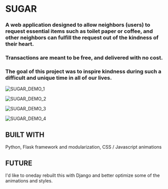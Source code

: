 # SUGAR
### A web application designed to allow neighbors (users) to request essential items such as toilet paper or coffee, and other neighbors can fulfill the request out of the kindness of their heart. 
### Transactions are meant to be free, and delivered with no cost. 
### The goal of this project was to inspire kindness during such a difficult and unique time in all of our lives. 

![SUGAR_DEMO_1](https://lh3.googleusercontent.com/rbQfcg4bXR06bcUwDVHOjeFX4F9qKc00usm0GPtweAn_ARMksXy3KDVukCNmOuVVhQAaLTSJPml5xofjKv0Ey3S3K4MzaxEhT59cct8cd047_L4Ev1wZ-FTrgQYnkqwqK6G1X3OAOOfMN1qzCQXc9xzVjDbUJanRdCKugqB7v8i0GUi7Lghku4USHKvtBSTvkEhHCQKf1_CteKkNH9LUKt3NAO1XmqcRQ1P_gWCfpNYVUWSzB6mkpPQQwB8kzhJrnSbJQcZ6GXzBab-MRbqutu2RN-Z68xQwYLXSHuaP-zSeyfTuxWhnzgesJjjZzgorozwxYDzro3UmT2GwSo6h885DOVXL8DbaxBd5ydv9xHa3Cyk-_j65QTqrkNZqZy44SXQ7RExB_II8191d8lU_1t5Ek793Q1MJ9SIz0Do0xwVey7_BzXf9l3JcLb-XoWNqPGN6UCsRMtDIeMaE2DuvY9NYy2hrQi0mswcVkh4a_-Jzgub106z17ImqJVbizub0BVGvg6KwDhWMOQgfNkulPae-Ga9GsGjmLKsbvMxOBj9ehVCEqbF9jtEJtApb_8SX1OTqKSq5f6XCB52P589i57KhvpySn8VH2_W-FNafYG11RqPYTKTs1TRyCSUaBKQ1rUhA5FZXWKey_bowyABJtBSzdQnbf8NlmVf-EqErsrWchQKhCbDWY4jnvDK7fw=w500-h313-no)

![SUGAR_DEMO_2](https://lh3.googleusercontent.com/JkBm_KewxRbpBJIova7q2XrpBAsSkIs6ctkwp_NEmMd-q0jxM5ZXeMtTSHHtc46vrYnT3KjKwgPbwHtFZPdPyXP66poYe0LneZdPQYn17zR4F-wHr7oG5bT4ob3fFp4PPGccTOhHMuIMApAjj8PrkQ4_KHpWDYdV9yvhcdOW9ARP718862hC2xajMrjsdk9n-8bOURi1M28W5pfzf-p_JiXYt7LEy0QmNmvqCSlUus7f3_gnbryhWfIFY9fzA3tYpvoQflSfBQ4m3F3ky6fZQvzZUIzjzc8BVSCK7yOW6WpvQHajPAkicZTkz52hwH2kl7V9Ut12piH80DNHyq7otQhlLA5YpPEQiczWM90Ld6Cv7aG6GR8XjDL8PiHY3lL5wXUsVpUXibMGE2I1BpDDG6Hvl1QUnbEQ4xITqNhkTlg6K8lH3qMwAkoKzPZGFPnR9-xCgK_SCGzgmyclTftGUZTsO0Qv1MfpzpN5CaU_5K9HACd0_2wsF--32m6Rrm3R1vu0tjs-WcltH5IHrPxAyLDsjGdFBnnbF-2dmoBSjRqILq_r3ECBUOmbOuagyUNOCet9wS8GbTj_Q3VY9nTKcr3Imp2jWpEjo-HcZZ5ICG1sxBtF7_NMGrcVbYpHqSXPiaEhFnqqxbl4U3Y7GagwlexKeW7JhS8A__tvqQHgyni6qasl_4JnziZA0V3OIw=w500-h313-no)

![SUGAR_DEMO_3](https://lh3.googleusercontent.com/6Ulh-CWfypfzxJn9koSPgjvmyXWMCz5vsRLjUllspgMADGqSZamD5y5eeUYp9j6TudrXauOiVsjzJ2bZDQdzcTSKvHr_RcyWmgG9f1QvhZReIU0SYWIDonj_8aoPTUWYS25Zn_7A6aYLepBDnIgla7ydl-7pnYzFEPgMJHw_llKXnbDhlz0_ZNsnYAQ-fslMxXdv5gRl77uMQpMrBGEBnc8tA2ZMePc-fgTfITn91QKXiegjgvmTZhG5qIZe81H8Ur8U1lgWMe4C5f5_sz_3GYVJvLmkDLDZS2HvzJZ3ni-5GCo64p9GEa2MKPj8H8T7UEzfObASo16CwHR-HYt-HqR1OLvAPbkVvDulZp3jpHOw2VsdAXNHN2MJQRw5F_XJjgRNlUc7QG5zopoqb_Qeq7VI0SwSXakKBbsjZtfhCiYiMnXWo_0uPhvgC08WzUzeJRvw9qVRSkgPerqlS4K9Ij4BhCggAzM88eWdOfSW19lA3XcneiHNyY7VsMI5k3beuLSuct1HqixS3vlifX-6OQ1dxg584zUeMAC8u4S7Ct-NdWYRPbevUxZkQStFZafrBZi0YYcUhF2ApvMtkIri4k1-YAcDI2jUj-yYcDJTX2ssqCJSq8vpMYoYXY7WvGMOkFVmsb8hsrsjQbMMtmMHOs4Utojxqh-SVJ9n5h0H8ubZHtw04UCKV7dJalGEwg=w500-h313-no)

![SUGAR_DEMO_4](https://lh3.googleusercontent.com/YgdJcA378XHohSYeNj3GsEKZpAONfykhzWwCpEzeHa1bpasBT0euwdXXeH59km5is3VPgRCUbaiIPAlnf6GVXZfKmJ9ql3W_INHSHwezqK5nrruDbhsSA_tFV0_2P0IdLhuLHZV1aUqjKZN0qODksv8wAhngn04bgUuxIeYi51Np3496g-4GZA48FNuhK0QxxtZaqAcZYH6CN_V7Td19VYPlURUfvWaaRekr36klhwlLqkShR6Wi_HWi0F8IbM1vFXVBzWE755wiHLq6iZ6AtlZd916Xfd2Q2lpfkGk5X9YKARnCOb09DGdxO1UEi1LFVbLcRXc4b0jYT_1MWnb5m5NMyqFaJ6dcKRKSoIPMvi477UM1BJA4B9T7Dz7_3LMSb94l35nrDnjIWAW326o4QCHO6cVO6qFHcMjKE4bbS6hSXBfpQAAhraUe8NOAjowrx640M9fQDJJgV6cxHXCt2X-HJ_qleqT1nTh0xd46jCbHZC-wivUMISrdVNW53IPI0ZUNeljvjUZFT9cWaO4IICJZ6QebdG3msSgFmt-mn7fiBcit9J7zbj_9HtgFydjToSczyGx_wv0q202secln07wYXj4l6RtJKZ6ttjcDCYDaedbEx8tbxyWi3p9NvmLXN_gAEPpmZLX3LOvVmuemVXlIsGR0DxjSERa5EdSin5Rdn5y_JVj1JtpqcypkXw=w500-h313-no)

## BUILT WITH
Python, Flask framework and modularization, CSS / Javascript animations 

## FUTURE
I'd like to oneday rebuilt this with Django and better optimize some of the animations and styles. 
